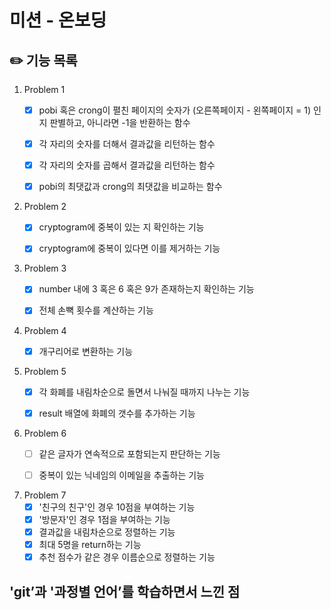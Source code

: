# 미션 - 온보딩

## ✏️ 기능 목록

1. Problem 1
   - [X] pobi 혹은 crong이 펼친 페이지의 숫자가 (오른쪽페이지 - 왼쪽페이지 = 1) 인지 판별하고, 아니라면 -1을 반환하는 함수
   - [X] 각 자리의 숫자를 더해서 결과값을 리턴하는 함수
   - [X] 각 자리의 숫자를 곱해서 결과값을 리턴하는 함수
   - [X] pobi의 최댓값과 crong의 최댓값을 비교하는 함수
   

2. Problem 2 
   - [X] cryptogram에 중복이 있는 지 확인하는 기능
   - [X] cryptogram에 중복이 있다면 이를 제거하는 기능
   

3. Problem 3
   - [X] number 내에 3 혹은 6 혹은 9가 존재하는지 확인하는 기능
   - [X] 전체 손뼉 횟수를 계산하는 기능


4. Problem 4 
   - [X] 개구리어로 변환하는 기능
   

5. Problem 5 
   - [X] 각 화폐를 내림차순으로 돌면서 나눠질 때까지 나누는 기능
   - [X] result 배열에 화폐의 갯수를 추가하는 기능
   

6. Problem 6
   - [ ] 같은 글자가 연속적으로 포함되는지 판단하는 기능
   - [ ] 중복이 있는 닉네임의 이메일을 추출하는 기능
   

7. Problem 7
   - [X] '친구의 친구'인 경우 10점을 부여하는 기능
   - [X] '방문자'인 경우 1점을 부여하는 기능
   - [X] 결과값을 내림차순으로 정렬하는 기능
   - [X] 최대 5명을 return하는 기능
   - [X] 추천 점수가 같은 경우 이름순으로 정렬하는 기능

## 'git’과 '과정별 언어’를 학습하면서 느낀 점
